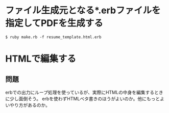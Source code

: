 # ファイル生成元となる*.erbファイルを指定してPDFを生成する
```
$ ruby make.rb -f resume_template.html.erb
```

# HTMLで編集する
## 問題
erbで<tr>の出力にループ処理を使っているが、実際にHTMLの中身を編集するときに少し面倒そう。
erbを使わずHTMLベタ書きのほうがよいのか。他にもっとよいやり方があるのか。


